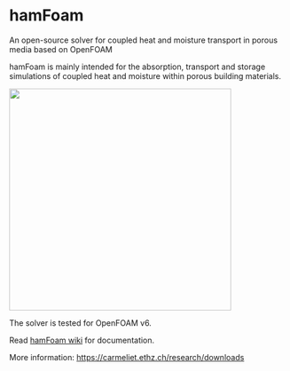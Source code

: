 # hamFoam

An open-source solver for coupled heat and moisture transport in porous media based on OpenFOAM

hamFoam is mainly intended for the absorption, transport and storage simulations of coupled heat and moisture within porous building materials.

<img src="https://carmeliet.ethz.ch/research/downloads/coupled-heat-and-moisture-transport-solver-for-openfoam/_jcr_content/par/fullwidthimage/image.imageformat.fullwidth.1496181206.png"  width="400">

The solver is tested for OpenFOAM v6.

Read [hamFoam wiki](https://gitlab.ethz.ch/openfoam-cbp/solvers/hamfoam/-/wikis/home) for documentation.

More information: https://carmeliet.ethz.ch/research/downloads
